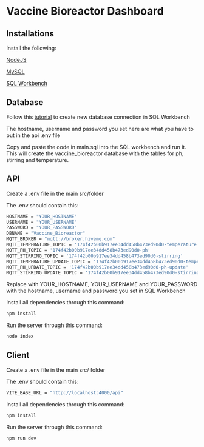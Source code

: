 # Vaccine Bioreactor Dashboard


## Installations

Install the following:

[NodeJS](https://nodejs.org/en/download/prebuilt-installer)

[MySQL](https://dev.mysql.com/downloads/mysql/)

[SQL Workbench](https://dev.mysql.com/downloads/workbench/)

## Database

Follow this [tutorial](https://dev.mysql.com/doc/workbench/en/wb-getting-started-tutorial-create-connection.html) to create new database connection in SQL Workbench

The hostname, username and password you set here are what you have to put in the api .env file

Copy and paste the code in main.sql into the SQL workbench and run it. This will create the vaccine_bioreactor database with the tables for ph, stirring and temperature.

## API

Create a .env file in the main src/folder

The .env should contain this:


```bash
HOSTNAME = "YOUR_HOSTNAME"
USERNAME = "YOUR_USERNAME"
PASSWORD = "YOUR_PASSWORD"
DBNAME = "Vaccine_Bioreactor"
MQTT_BROKER = "mqtt://broker.hivemq.com"
MQTT_TEMPERATURE_TOPIC = '174f42b00b917ee34dd458b473ed90d0-temperature'
MQTT_PH_TOPIC = '174f42b00b917ee34dd458b473ed90d0-ph'
MQTT_STIRRING_TOPIC = '174f42b00b917ee34dd458b473ed90d0-stirring'
MQTT_TEMPERATURE_UPDATE_TOPIC = '174f42b00b917ee34dd458b473ed90d0-temperature-update'
MQTT_PH_UPDATE_TOPIC = '174f42b00b917ee34dd458b473ed90d0-ph-update'
MQTT_STIRRING_UPDATE_TOPIC = '174f42b00b917ee34dd458b473ed90d0-stirring-update'
```

Replace with YOUR_HOSTNAME, YOUR_USERNAME and YOUR_PASSWORD with the hostname, username and password you set in SQL Workbench

Install all dependencies through this command:

```bash
npm install
```
Run the server through this command:

```bash
node index
```

## Client

Create a .env file in the main src/ folder

The .env should contain this:

```bash
VITE_BASE_URL = "http://localhost:4000/api"
```

Install all dependencies through this command:

```bash
npm install
```

Run the server through this command:

```bash
npm run dev
```